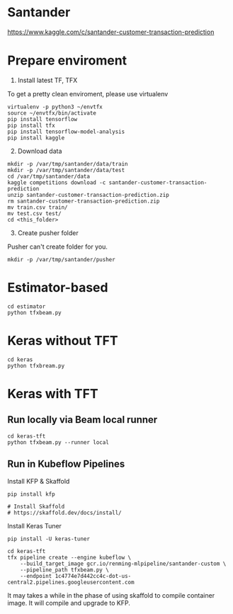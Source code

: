 # Santander

https://www.kaggle.com/c/santander-customer-transaction-prediction

# Prepare enviroment

1. Install latest TF, TFX

To get a pretty clean enviroment, please use virtualenv

```
virtualenv -p python3 ~/envtfx
source ~/envtfx/bin/activate
pip install tensorflow
pip install tfx
pip install tensorflow-model-analysis
pip install kaggle
```

2. Download data

```
mkdir -p /var/tmp/santander/data/train
mkdir -p /var/tmp/santander/data/test
cd /var/tmp/santander/data
kaggle competitions download -c santander-customer-transaction-prediction
unzip santander-customer-transaction-prediction.zip
rm santander-customer-transaction-prediction.zip
mv train.csv train/
mv test.csv test/
cd <this_folder>
```

3. Create pusher folder

Pusher can't create folder for you.

```
mkdir -p /var/tmp/santander/pusher
```

# Estimator-based

```
cd estimator
python tfxbeam.py
```

# Keras without TFT

```
cd keras
python tfxbream.py
```

# Keras with TFT

## Run locally via Beam local runner

```
cd keras-tft
python tfxbeam.py --runner local
```

## Run in Kubeflow Pipelines

Install KFP & Skaffold
```
pip install kfp

# Install Skaffold
# https://skaffold.dev/docs/install/
```

Install Keras Tuner
```
pip install -U keras-tuner
```

```
cd keras-tft
tfx pipeline create --engine kubeflow \
    --build_target_image gcr.io/renming-mlpipeline/santander-custom \
    --pipeline_path tfxbeam.py \
    --endpoint 1c4774e7d442cc4c-dot-us-central2.pipelines.googleusercontent.com
```

It may takes a while in the phase of using skaffold to compile container image.
It will compile and upgrade to KFP.
